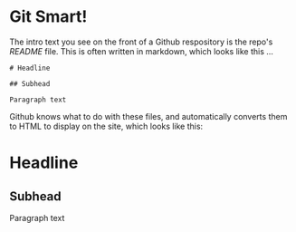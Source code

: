 # Git Smart!

The intro text you see on the front of a Github respository is the repo's *README* file. This is often written in markdown, which looks like this ... 

    # Headline
    
    ## Subhead 
    
    Paragraph text
    
Github knows what to do with these files, and automatically converts them to HTML to display on the site, which looks like this:

# Headline
    
## Subhead 
    
Paragraph text
